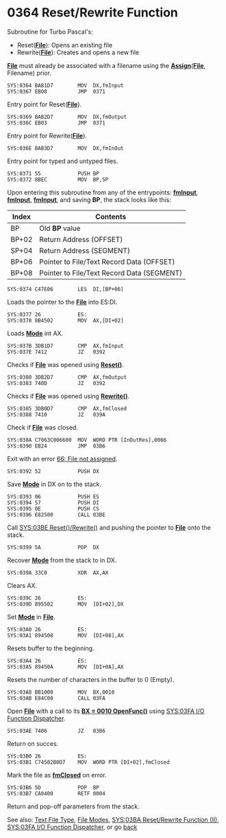# 0364 Reset/Rewrite Function

Subroutine for Turbo Pascal's:

- Reset(**[File](TEXT-FILE-TYPE.md)**): Opens an existing file
- Rewrite(**[File](TEXT-FILE-TYPE.md)**): Creates and opens a new file

**[File](TEXT-FILE-TYPE.md)** must already be associated with a filename using the **[Assign](02E6-ASSIGN-FUNC.md)**(**[File](TEXT-FILE-TYPE.md)**, Filename) prior.

```
SYS:0364 BAB1D7        MOV	DX,fmInput
SYS:0367 EB08          JMP	0371
```

Entry point for Reset(**[File](TEXT-FILE-TYPE.md)**).

```
SYS:0369 BAB2D7        MOV	DX,fmOutput
SYS:036C EB03          JMP	0371
```

Entry point for Rewrite(**[File](TEXT-FILE-TYPE.md)**).

```
SYS:036E BAB3D7        MOV	DX,fmInOut
```

Entry point for typed and untyped files.

```
SYS:0371 55            PUSH	BP
SYS:0372 8BEC          MOV	BP,SP
```

Upon entering this subroutine from any of the entrypoints: **[fmInput](FILE-MODES.md)**, **[fmInput](FILE-MODES.md)**, **[fmInput](FILE-MODES.md)**, and saving **BP**, the stack looks like this:

|Index|Contents                                  |
|-----|------------------------------------------|
|BP   |Old **BP** value                          |
|BP+02|Return Address (OFFSET)                   |
|SP+04|Return Address (SEGMENT)                  |
|BP+06|Pointer to File/Text Record Data (OFFSET) |
|BP+08|Pointer to File/Text Record Data (SEGMENT)|

```
SYS:0374 C47E06        LES	DI,[BP+06]
```

Loads the pointer to the **[File](TEXT-FILE-TYPE.md)** into ES:DI.

```
SYS:0377 26            ES:
SYS:0378 8B4502        MOV	AX,[DI+02]
```

Loads **[Mode](FILE-MODES.md)** int AX.

```
SYS:037B 3DB1D7        CMP	AX,fmInput
SYS:037E 7412          JZ	0392
```

Checks if **[File](TEXT-FILE-TYPE.md)** was opened using **[Reset()](FILE-MODES.md)**.

```
SYS:0380 3DB2D7        CMP	AX,fmOutput
SYS:0383 740D          JZ	0392
```

Checks if **[File](TEXT-FILE-TYPE.md)** was opened using **[Rewrite()](FILE-MODES.md)**.

```
SYS:0385 3DB0D7        CMP	AX,fmClosed
SYS:0388 7410          JZ	039A
```

Check if **[File](TEXT-FILE-TYPE.md)** was closed.

```
SYS:038A C7063C006600  MOV	WORD PTR [InOutRes],0066
SYS:0390 EB24          JMP	03B6
```

Exit with an error [66: File not assigned](ERROR-CODES.md).

```
SYS:0392 52            PUSH	DX
```

Save **[Mode](FILE-MODES.md)** in DX on to the stack.

```
SYS:0393 06            PUSH	ES
SYS:0394 57            PUSH	DI
SYS:0395 0E            PUSH	CS
SYS:0396 E82500        CALL	03BE
```

Call [SYS:03BE Reset()/Rewrite()](03BA-RESET-REWRITE-FUNC-II.md) and pushing the pointer to **[File](TEXT-FILE-TYPE.md)** onto the stack.


```
SYS:0399 5A            POP	DX
```

Recover **[Mode](FILE-MODES.md)** from the stack to in DX.

```
SYS:039A 33C0          XOR	AX,AX
```

Clears AX.

```
SYS:039C 26            ES:
SYS:039D 895502        MOV	[DI+02],DX
```

Set **[Mode](FILE-MODES.md)**  in **[File](TEXT-FILE-TYPE.md)**.

```
SYS:03A0 26            ES:
SYS:03A1 894508        MOV	[DI+08],AX
```

Resets buffer to the beginning.

```
SYS:03A4 26            ES:
SYS:03A5 89450A        MOV	[DI+0A],AX
```

Resets the number of characters in the buffer to 0 (Empty).

```
SYS:03A8 BB1000        MOV	BX,0010
SYS:03AB E84C00        CALL	03FA
```

Open **[File](TEXT-FILE-TYPE.md)** with a call to its **[BX = 0010 OpenFunc()](TEXT-FILE-TYPE.md)** using [SYS:03FA I/O Function Dispatcher](03FA-IO-FUNCTION-DISPATCHER.md).

```
SYS:03AE 7406          JZ	03B6
```

Return on succes.

```
SYS:03B0 26            ES:
SYS:03B1 C74502B0D7    MOV	WORD PTR [DI+02],fmClosed
```

Mark the file as  **[fmClosed](FILE-MODES.md)** on error.

```
SYS:03B6 5D            POP	BP
SYS:03B7 CA0400        RETF	0004
```

Return and pop-off parameters from the stack.

See also: [Text File Type](TEXT-FILE-TYPE.md), [File Modes](FILE-MODES.md), [SYS:03BA Reset/Rewrite Function (II)](03BA-RESET-REWRITE-FUNC-II.md), [SYS:03FA I/O Function Dispatcher](03FA-IO-FUNCTION-DISPATCHER.md), or go [back](../README.md)